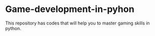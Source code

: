 # Game-development-in-pyhon
This repository has codes that will help you to master gaming skills in python.
